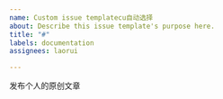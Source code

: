 ```yaml
---
name: Custom issue templatecu自动选择
about: Describe this issue template's purpose here.
title: "#"
labels: documentation
assignees: laorui

---
```


发布个人的原创文章
